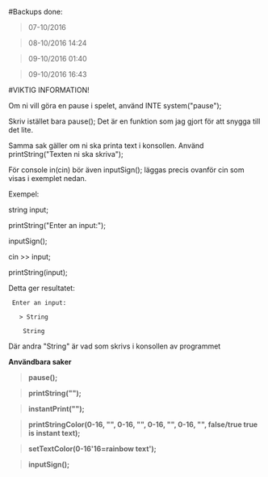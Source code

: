#Backups done:
>07-10/2016

>08-10/2016 14:24

>09-10/2016 01:40

>09-10/2016 16:43

#VIKTIG INFORMATION!

Om ni vill göra en pause i spelet, använd INTE system("pause");

Skriv istället bara pause(); Det är en funktion som jag gjort för att snygga till det lite.

Samma sak gäller om ni ska printa text i konsollen. Använd printString("Texten ni ska skriva");

För console in(cin) bör även inputSign(); läggas precis ovanför cin som visas i exemplet nedan.

Exempel:

string input;

printString("Enter an input:");

inputSign();

cin >> input;

printString(input);

Detta ger resultatet:

     Enter an input:

       > String

        String

Där andra "String" är vad som skrivs i konsollen av programmet


**Användbara saker**

>**pause();**

>**printString("");**

>**instantPrint("");**

>**printStringColor(0-16, "", 0-16, "", 0-16, "", 0-16, "", false/true true is instant text);**

>**setTextColor(0-16'16=rainbow text');**

>**inputSign();**
